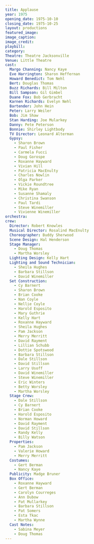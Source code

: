 ```yaml
---
title: Applause
year: 1975
opening_date: 1975-10-10
closing_date: 1975-10-25
layout: productions
featured_image: 
image_caption:
image_credit:
playbill: 
category: 
Theatre: Theatre Jacksonville
Venue: Little Theatre
cast:
  Margo Channing: Nancy Kaye
  Eve Harrington: Sharon Heffernan
  Howard Benedict: Tom Nehl
  Bert: Douglas Thomas
  Buzz Richards: Bill Milton
  Bill Sampson: Gil Gimbel
  Duane Fox: Bob Gerbracht
  Karnen Richards: Evelyn Nehl
  Bartender: John Hein
  Peter: Larry Weiler
  Bob: Jim Shaw
  Stan Harding: Joe Mularkey
  Danny: Pete Peterson
  Bonnie: Shirley Lightbody
  TV Director: Leonard Alterman
  Gypsy:
    - Sharon Brown
    - Paul Fisher
    - Carmela Fucci
    - Doug Gorospe
    - Roxanne Hayward
    - Vivian Hill
    - Patricia MacEnulty
    - Charles Nowlin
    - Olga Parker
    - Vickie Roundtree
    - Mike Ryan
    - Susanne Shamaly
    - Christina Swanson
    - Paul Tardi
    - Steve Winemiller
    - Vivienne Winemiller
orchestra:
crew:
  Director: Robert Knowles
  Musical Director: Rosalind MacEnulty
  Choreographer: Buddy Sherwood
  Scene Design: Hal Henderson
  Stage Manager:
    - Doug Thomas
    - Martha Worsley
  Lighting Design: Kelly Hart
  Lighting and Sound Technician:
    - Sheila Hughes
    - Barbara Stillson
    - David Winemiller
  Set Construction:
    - Cy Barnert
    - Sharon Brown
    - Brian Cooke
    - Nan Coyle
    - Nellie Coyle
    - Harold Esposito
    - Mary Guthrie
    - Kelly Hart
    - Roxanne Hayward
    - Sheila Hughes
    - Pam Jackson
    - Merry Merritt
    - David Rayment
    - Lillian Schubb
    - Dottie Spotswood
    - Barbara Stillson
    - Dale Stillson
    - David Stillson
    - Larry Usoff
    - David Winemiller
    - Steve Winemiller
    - Eric Winters
    - Betty Worsley
    - Martha Worsley
  Stage Crew:
    - Dale Stillson
    - Cy Barnert
    - Brian Cooke
    - Harold Esposito
    - Norman Howard
    - David Rayment
    - David Stillson
    - Randy Kelly
    - Billy Watson
  Properties:
    - Pam Jackson
    - Valerie Howard
    - Merry Merritt
  Costumes: 
    - Gert Berman
    - Nancy Kaye
  Publicity: Madge Bruner
  Box Office:
    - Roxanne Hayward
    - Gert Berman
    - Carolyn Courreges
    - Ann Dubow
    - Pat Mullarkey
    - Barbara Stillson
    - Pat Somers
    - Esta Tkac
    - Martha Wynne
  Cast Notes:
    - Sabina Meyer
    - Doug Thomas
---
```


